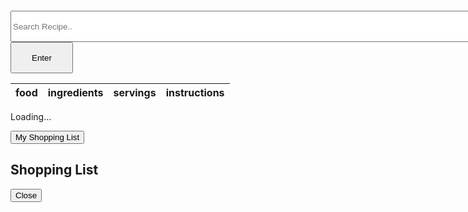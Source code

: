<html>
<body>
<style>
  .search_bar{
    border-width: 30px;
    padding-top: 100px;
    align-content: center;
  }
  #search{
    height: 50px;
    width: 1000px;
  }
  #enter{
    height: 50px;
    width: 100px;
  }
</style>
  <div class="search_bar">
    <input id="search" type="text" placeholder="Search Recipe..">
      <button onclick="searchRecipe()" id="enter" type="button">Enter</button>
  </div>
</body>
</html>
<!-- DOESN'T WORK PLS FIX THIS BECAUSE I DO NOT WANT TO thx -grace :) -->

<html>
    <head>
        <link rel="stylesheet" href="index.css">
    </head>
<head>
    <!--iphone or other device view so it can format correctly-->
    <title>ate.</title>
    <!--to connect to the .css sheet in this case it will be index.css since there will be a different .css pae for each page so there can be easy clean up-->
    <link rel="stylesheet" href="index.css">
    <!--the google fonts links front https://fonts. google.com/-->
    <link rel="preconnect" href="https://fonts.googleapis.com">
    <link rel="preconnect" href="https://fonts.gstatic.com" crossorigin>
    <link href="https://fonts.googleapis.com/css2?family=Ubuntu:ital,wght@0,300;0,400;0,500;0,700;1,300;1,400;1,500;1,700&display=swap" rel="stylesheet">
</head>
<body>

<!--the header section or the top part of every page-->

<main id="content" class="main-content" role="main">
    <!-- HTML table fragment for page -->
    <table>
        <thead>
            <tr>
                <th>food</th>
                <th>ingredients</th>
                <th>servings</th>
                <th>instructions</th>
            </tr>
        </thead>
        <tbody id="result">
            <!-- generated rows -->
        </tbody>
    </table>
</main>

<!-- Loading screen -->
<div id="loading">Loading...</div>

<script>
    // prepare HTML result container for new output
    const resultContainer = document.getElementById("result");

    // prepare fetch options
    const url = "https://ated.duckdns.org/api/recipe/";
    const headers = {
        method: 'GET', // *GET, POST, PUT, DELETE, etc.
        mode: 'cors', // no-cors, *cors, same-origin
        cache: 'default', // *default, no-cache, reload, force-cache, only-if-cached
        credentials: 'omit', // include, *same-origin, omit
        headers: {
            'Content-Type': 'application/json'
            // 'Content-Type': 'application/x-www-form-urlencoded',
        },
    };

    // fetch the API
    fetch(url, headers)
        // response is a RESTful "promise" on any successful fetch
        .then(response => {
            // check for response errors
            if (response.status !== 200) {
                const errorMsg = 'Database response error: ' + response.status;
                console.log(errorMsg);
                const tr = document.createElement("tr");
                const td = document.createElement("td");
                td.innerHTML = errorMsg;
                tr.appendChild(td);
                resultContainer.appendChild(tr);
                return;
            }
            // fetch the data from API
            response.json().then(data => {
                console.log(data);
                for (let row in data) {
                    console.log(data[row]);
                    add_row(data[row]);
                }
            }).catch(err => {
                console.error(err);
                const tr = document.createElement("tr");
                const td = document.createElement("td");
                td.innerHTML = err;
                tr.appendChild(td);
                resultContainer.appendChild(tr);
            });
        }).catch(err => {
            console.error(err);
            const tr = document.createElement("tr");
            const td = document.createElement("td");
            td.innerHTML = err;
            tr.appendChild(td);
            resultContainer.appendChild(tr);
        });

    function add_row(rowData) {
        const tr = document.createElement("tr");
        for (let key in rowData) {
            const td = document.createElement("td");
            td.innerHTML = rowData[key];
            tr.appendChild(td);
        }
        resultContainer.appendChild(tr);
    }

      // fetch the data from API
    fetch(read_fetch, read_options)
      .then(response => {
        // checks for errors in response
        if (response.status !== 200) {
            const errorMsg = 'Database read error: ' + response.status;
            console.log(errorMsg);
            const tr = document.createElement("tr");
            const td = document.createElement("td");
            td.innerHTML = errorMsg;
            tr.appendChild(td);
            resultContainer.appendChild(tr);
            return;
        }
        // if no error, json data is printed
        response.json().then(data => {
            console.log(data);
            for (let row in data) {
              console.log(data[row]);
              add_row(data[row]);
            }
        })
    })
    // catch fetch errors, if API data can not be fetched
    .catch(err => {
      console.error(err);
      const tr = document.createElement("tr");
      const td = document.createElement("td");
      td.innerHTML = err;
      tr.appendChild(td);
      resultContainer.appendChild(tr);
    });

    function searchRecipe() {
  // Get the search input value
  const searchInput = document.getElementById("search").value;

// Prepare fetch options with the search query
  const url = "https://ated.duckdns.org/api/recipe/" + encodeURIComponent(searchInput);
  const headers = {
    method: 'GET',
    mode: 'cors',
    cache: 'default',
    credentials: 'omit',
    headers: {
      'Content-Type': 'application/json'
    },
  };

  // Clear the existing table rows
  const resultContainer = document.getElementById("result");
  resultContainer.innerHTML = "";

  // Display loading message while fetching data
  const loadingMessage = document.getElementById("loading");
  loadingMessage.style.display = "block";
  loadingMessage.textContent = "Loading...";

  // Fetch the API with search query
  fetch(url, headers)
    .then(response => {
      // Check for response errors
      if (response.status !== 200) {
        const errorMsg = 'Database response error: ' + response.status;
        console.log(errorMsg);
        const tr = document.createElement("tr");
        const td = document.createElement("td");
        td.innerHTML = errorMsg;
        tr.appendChild(td);
        resultContainer.appendChild(tr);
        loadingMessage.style.display = "none";
        return;
      }
      // Fetch the data from API
      response.json().then(data => {
        console.log(data);
        // Hide the loading message
        loadingMessage.style.display = "none";
        // Iterate through the data and add rows to the table
        for (let row of data) {
          addRowToTable(row);
        }
      }).catch(err => {
        console.error(err);
        const tr = document.createElement("tr");
        const td = document.createElement("td");
        td.innerHTML = err;
        tr.appendChild(td);
        resultContainer.appendChild(tr);
        loadingMessage.style.display = "none";
      });
    }).catch(err => {
      console.error(err);
      const tr = document.createElement("tr");
      const td = document.createElement("td");
      td.innerHTML = err;
      tr.appendChild(td);
      resultContainer.appendChild(tr);
      loadingMessage.style.display = "none";
    });
}

function addRowToTable(rowData) {
  const tr = document.createElement("tr");
  for (let key in rowData) {
    const td = document.createElement("td");
    td.innerHTML = rowData[key];
    tr.appendChild(td);
  }
  const resultContainer = document.getElementById("result");
  resultContainer.appendChild(tr);
}
</script>

<!-- Shopping List Button -->
<button class="open-button" onclick="openForm()">My Shopping List</button>

<div class="chat-popup" id="myForm">
  <form action="/action_page.php" class="form-container">
    <h2>Shopping List</h2>
    <button type="button" class="btn cancel" onclick="closeForm()">Close</button>
  </form>
</div>

<script>
function openForm() {
  document.getElementById("myForm").style.display = "block";
}
function closeForm() {
  document.getElementById("myForm").style.display = "none";
}
</script>